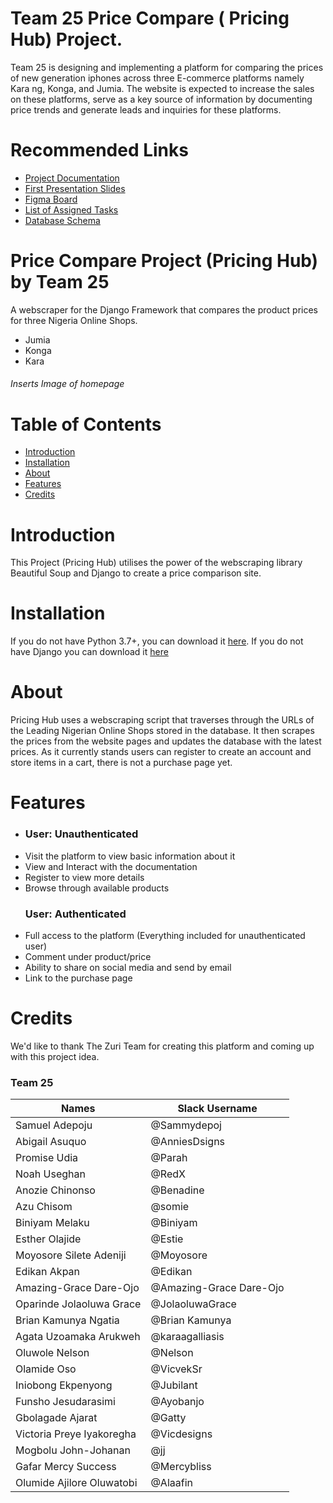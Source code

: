# Team 25 Price Compare ( Pricing Hub) Project.

Team 25 is designing and implementing a platform for comparing the prices of new generation iphones across three E-commerce platforms namely Kara ng, Konga, and Jumia. The website is expected to increase the sales on these platforms, serve as a key source of information by documenting price trends and generate leads and inquiries for these platforms.

# Recommended Links

- <a href="https://docs.google.com/document/u/0/d/10qsoyBd0oL_cO02p2cD-qYHt94uvzGGtjPwSZJlzEYU/mobilebasic" target="_blank">Project Documentation</a>
- <a href="https://docs.google.com/presentation/d/1DjNxjVHMToqwqUbdlc4emv6zCfOb2M0FAjxUpfxpL70/edit?usp=drivesdk" target="_blank">First Presentation Slides</a>
- <a href="https://www.figma.com/file/Wg0M5JNp6Aq3gq9IsJ3YYY/Price-Compare-Project-PricingHub-Team-25?fuid=1132565527119087761" target="_blank">Figma Board</a>
- <a href="https://docs.google.com/spreadsheets/u/0/d/11kKhgiG3PW7yRytWT_wq-VMQh-GHfWiOyTE-bG9rpTE/htmlview#gid=0" target="_blank">List of Assigned Tasks</a>
- <a href="https://www.figma.com/file/Wg0M5JNp6Aq3gq9IsJ3YYY/Price-Compare-Project-PricingHub-Team-25?node-id=1%3A936" target="_blank">Database Schema</a>

# Price Compare Project (Pricing Hub) by Team 25

A webscraper for the Django Framework that compares the product prices for three Nigeria Online Shops.

- Jumia
- Konga
- Kara

<!-- <img src="Screenshots/Homepage.png" width="700"> -->
<h6>Inserts Image of homepage</h6>

# Table of Contents

- <a href="https://github.com/zuri-training/Project-price-compare-team-25#Introduction">Introduction</a>
- <a href="https://github.com/zuri-training/Project-price-compare-team-25#Installation">Installation</a>
- <a href="https://github.com/zuri-training/Project-price-compare-team-25#About">About</a>
- <a href="https://github.com/zuri-training/Project-price-compare-team-25#Features">Features</a>
- <a href="https://github.com/zuri-training/Project-price-compare-team-25#Credit">Credits</a>

# Introduction

This Project (Pricing Hub) utilises the power of the webscraping library Beautiful Soup and Django to create a price comparison site.

# Installation

If you do not have Python 3.7+, you can download it [here](https://www.python.org/downloads/release/python-370/, "here").
If you do not have Django you can download it [here](https://docs.djangoproject.com/en/3.0/topics/install/)

# About

Pricing Hub uses a webscraping script that traverses through the URLs of the Leading Nigerian Online Shops stored in the database. It then scrapes the prices from the website pages and updates the database with the latest prices. As it currently stands users can register to create an account and store items in a cart, there is not a purchase page yet.

# Features

-    <h3 align="left">User: Unauthenticated</h3>
- Visit the platform to view basic information about it
- View and Interact with the documentation
- Register to view more details
- Browse through available products
    <h3 align="left">User: Authenticated</h3>
- Full access to the platform (Everything included for unauthenticated user)
- Comment under product/price
- Ability to share on social media and send by email
- Link to the purchase page

# Credits

We'd like to thank The Zuri Team for creating this platform and coming up with this project idea.

### Team 25
| Names | Slack Username|
| ------------- | ------------- |
| Samuel Adepoju | @Sammydepoj |
| Abigail Asuquo | @AnniesDsigns |
| Promise Udia | @Parah |
| Noah Useghan | @RedX |
| Anozie Chinonso | @Benadine |
| Azu Chisom | @somie |
| Biniyam Melaku | @Biniyam |
| Esther Olajide | @Estie |
| Moyosore Silete Adeniji | @Moyosore |
| Edikan Akpan | @Edikan |
| Amazing-Grace Dare-Ojo | @Amazing-Grace Dare-Ojo|
| Oparinde Jolaoluwa Grace | @JolaoluwaGrace |
| Brian Kamunya Ngatia | @Brian Kamunya |
| Agata Uzoamaka Arukweh | @karaagalliasis |
| Oluwole Nelson | @Nelson |
| Olamide Oso | @VicvekSr |
| Iniobong Ekpenyong | @Jubilant |
| Funsho Jesudarasimi | @Ayobanjo |
| Gbolagade Ajarat | @Gatty |
| Victoria Preye Iyakoregha | @Vicdesigns |
| Mogbolu John-Johanan | @jj |
| Gafar Mercy Success | @Mercybliss |
| Olumide Ajilore Oluwatobi | @Alaafin |
